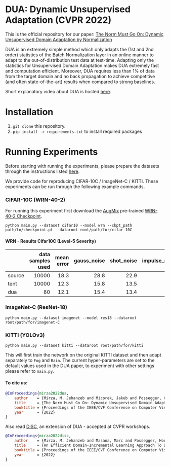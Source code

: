 # DUA: Dynamic Unsupervised Adaptation (CVPR 2022)

This is the official repository for our paper: [The Norm Must Go On: Dynamic Unsupervised Domain Adaptation by Normalization](https://openaccess.thecvf.com/content/CVPR2022/papers/Mirza_The_Norm_Must_Go_On_Dynamic_Unsupervised_Domain_Adaptation_by_CVPR_2022_paper.pdf)

DUA is an extremely simple method which only adapts the (1st and 2nd order) statistics of the Batch Normalization layer 
in an online manner to adapt to the out-of-distribution test data at test-time. Adapting only the statistics for 
Unsupervised Domain Adaptation makes DUA extremely fast and computation efficient. Moreover, 
DUA requires less than 1% of data from the target domain and no back propagation to achieve 
competitive (and often state-of-the-art) results when compared to strong baselines.

Short explanatory video about DUA is hosted [here](https://www.youtube.com/watch?v=fTe0Aqs-t7E).

# Installation

1) `git clone` this repository.
2) `pip install -r requirements.txt` to install required packages

# Running Experiments

[comment]: <> (We recommend first setting up user specific paths in the `PATHS` dictionary in `config.py`,)

[comment]: <> (by following the existing entry as an example and use `--usr` argument to set paths automatically.)

[comment]: <> (However, all experiments can also be run through explicit command)

[comment]: <> (line arguments. )
Before starting with running the experiments, please prepare the datasets through the instructions listed
[here](readme/preparing_datasets.md).

We provide code for reproducing CIFAR-10C / ImageNet-C / KITTI. These experiments 
can be run through the following example commands.  

### CIFAR-10C (WRN-40-2)
For running this experiment first download the [AugMix](https://arxiv.org/abs/1912.02781) pre-trained
[WRN-40-2 Checkpoint](https://drive.google.com/file/d/1wy7gSRsUZzCzj8QhmTbcnwmES_2kkNph/view).
```
python main.py --dataset cifar10 --model wrn --ckpt_path path/to/checkpoint.pt --dataroot root/path/for/cifar-10C
```
#### WRN - Results Cifar10C (Level-5 Severity)
| | data samples used| mean error | gauss_noise | shot_noise | impulse_noise | defocus_blur | glass_blur | motion_blur | zoom_blur | snow | frost |  fog | brightness | contrast | elastic_trans | pixelate | jpeg |
| ---------------------------------------------------------- | ---:|---: | ----------: | ---------: | ------------: | -----------: | ---------: | ----------: | --------: | ---: | ----: | ---: | ---------: | -------: | ------------: | -------: | ---: |
| source        |10000 |18.3|28.8| 22.9|26.2|9.5| 20.6|10.6|9.3|14.2|15.3|17.5|7.6|20.9|14.7|41.3|14.7|
| tent           |10000 |12.3|15.8|13.5|18.7|8.1|18.7|9.1|8.0|10.3|10.8|11.7|6.7|11.6|14.1|11.7|15.2|
| dua          |80|12.1|15.4|13.4|17.3|8.0|18.0|9.1|7.7|10.8|10.8|12.1|6.6|10.9|13.6|13.0|14.3|

### ImageNet-C (ResNet-18)
```
python main.py --dataset imagenet --model res18 --dataroot root/path/for/imagenet-C
```

### KITTI (YOLOv3)
```
python main.py --dataset kitti --dataroot root/path/for/kitti
```
This will first train the network on the original KITTI dataset and then adapt separately to `Fog` and `Rain`. 
The current hyper-parameters are set to the default values used in the DUA paper, to experiment with other 
settings please refer to `main.py`.

#### To cite us: 
```bibtex
@InProceedings{mirza2022dua,
    author    = {Mirza, M. Jehanzeb and Micorek, Jakub and Possegger, Horst and Bischof, Horst},
    title     = {The Norm Must Go On: Dynamic Unsupervised Domain Adaptation by Normalization},
    booktitle = {Proceedings of the IEEE/CVF Conference on Computer Vision and Pattern Recognition (CVPR)},
    year      = {2022}
}
```

Also read [DISC](https://openaccess.thecvf.com/content/CVPR2022W/V4AS/papers/Mirza_An_Efficient_Domain-Incremental_Learning_Approach_To_Drive_in_All_Weather_CVPRW_2022_paper.pdf), an extension of DUA - accepted at CVPR workshops. 
```bibtex
@InProceedings{mirza2022disc,
    author    = {Mirza, M. Jehanzeb and Masana, Marc and Possegger, Horst and Bischof, Horst},
    title     = {An Efficient Domain-Incremental Learning Approach To Drive in All Weather Conditions},
    booktitle = {Proceedings of the IEEE/CVF Conference on Computer Vision and Pattern Recognition (CVPR) Workshops},
    year      = {2022}
}
```
